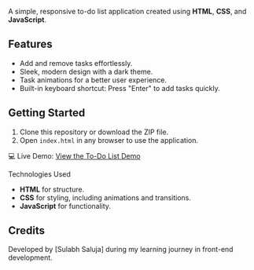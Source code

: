 A simple, responsive to-do list application created using **HTML**, **CSS**, and **JavaScript**.

## Features
- Add and remove tasks effortlessly.
- Sleek, modern design with a dark theme.
- Task animations for a better user experience.
- Built-in keyboard shortcut: Press "Enter" to add tasks quickly.

## Getting Started
1. Clone this repository or download the ZIP file.
2. Open `index.html` in any browser to use the application.



💻 Live Demo: [View the To-Do List Demo](https://sulabhsaluja.github.io/To-Do-List/)



Technologies Used
- **HTML** for structure.
- **CSS** for styling, including animations and transitions.
- **JavaScript** for functionality.


## Credits
Developed by [Sulabh Saluja] during my learning journey in front-end development.
